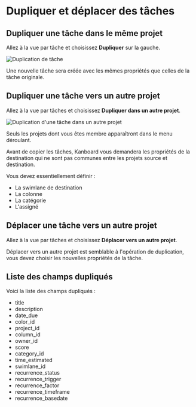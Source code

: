 Dupliquer et déplacer des tâches
========================

Dupliquer une tâche dans le même projet
--------------------------------------

Allez à la vue par tâche et choisissez **Dupliquer** sur la gauche.

![Duplication de tâche](https://kanboard.net/screenshots/documentation/task-duplication.png)

Une nouvelle tâche sera créée avec les mêmes propriétés que celles de la tâche originale.

Dupliquer une tâche vers un autre projet
-----------------------------------

Allez à la vue par tâches et choisissez **Dupliquer dans un autre projet**.

![Duplication d'une tâche dans un autre projet](https://kanboard.net/screenshots/documentation/task-duplication-another-project.png)

Seuls les projets dont vous êtes membre apparaîtront dans le menu déroulant.

Avant de copier les tâches, Kanboard vous demandera les propriétés de la destination qui ne sont pas communes entre les projets source et destination.

Vous devez essentiellement définir :

- La swimlane de destination
- La colonne
- La catégorie
- L'assigné

Déplacer une tâche vers un autre projet
------------------------------

Allez à la vue par tâches et choisissez **Déplacer vers un autre projet**.

Déplacer vers un autre projet est semblable à l'opération de duplication, vous devez choisir les nouvelles propriétés de la tâche.

Liste des champs dupliqués
-------------------------
Voici la liste des champs dupliqués :

- title
- description
- date_due
- color_id
- project_id
- column_id
- owner_id
- score
- category_id
- time_estimated
- swimlane_id
- recurrence_status
- recurrence_trigger
- recurrence_factor
- recurrence_timeframe
- recurrence_basedate

